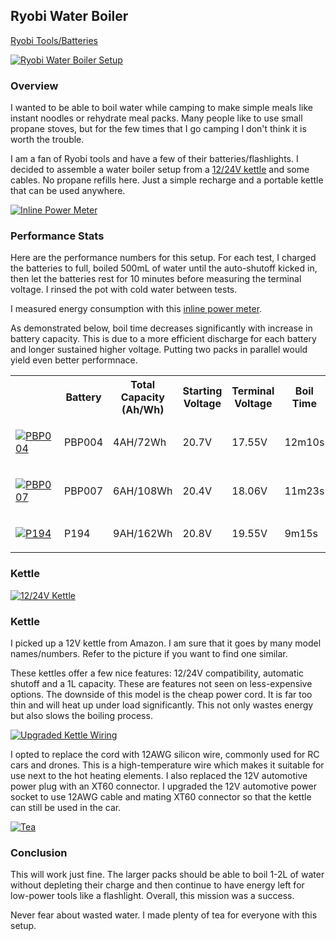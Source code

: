 ## Ryobi Water Boiler

[Ryobi Tools/Batteries](ryobi_index.html)

[![Ryobi Water Boiler Setup](res/projects/ryobi/water_boiler_setup_m.jpg#floatleft)](res/projects/ryobi/water_boiler_setup.jpg)

### Overview

I wanted to be able to boil water while camping to make simple meals like
instant noodles or rehydrate meal packs. Many people like to use small propane
stoves, but for the few times that I go camping I don't think it is worth the
trouble.

I am a fan of Ryobi tools and have a few of their batteries/flashlights. I
decided to assemble a water boiler setup from a [12/24V kettle](https://www.amazon.com/gp/product/B081172ZZ7)
and some cables. No propane refills here. Just a simple recharge and a
portable kettle that can be used anywhere.<br>

[![Inline Power Meter](res/projects/ryobi/power_meter_s.jpg#floatleft)](res/projects/ryobi/power_meter.jpg)

### Performance Stats

Here are the performance numbers for this setup. For each test, I charged the
batteries to full, boiled 500mL of water until the auto-shutoff kicked in, then
let the batteries rest for 10 minutes before measuring the terminal voltage. I
rinsed the pot with cold water between tests.

I measured energy consumption with this [inline power meter](https://www.amazon.com/gp/product/B07GB71YSB/).<br>

As demonstrated below, boil time decreases significantly with increase in
battery capacity. This is due to a more efficient discharge for each battery
and longer sustained higher voltage. Putting two packs in parallel would yield
even better performnace.<br>

<table>
  <tr>
    <th></th>
    <th>Battery</th>
    <th>Total Capacity (Ah/Wh)</th>
    <th>Starting Voltage</th>
    <th>Terminal Voltage</th>
    <th>Boil Time</th>
    <th>Energy Used (Wh)</th>
  </tr>
  <tr>
    <td>

[![PBP004](res/projects/ryobi/PBP004_s.jpg#floatleft)](res/projects/ryobi/PBP004.jpg)
    </td>
    <td>PBP004</td>
    <td>4AH/72Wh</td>
    <td>20.7V</td>
    <td>17.55V</td>
    <td>12m10s</td>
    <td>31.4Wh</td>
  </tr>
  <tr>
    <td>

[![PBP007](res/projects/ryobi/PBP007_s.jpg#floatleft)](res/projects/ryobi/PBP007.jpg)
    </td>
    <td>PBP007</td>
    <td>6AH/108Wh</td>
    <td>20.4V</td>
    <td>18.06V</td>
    <td>11m23s</td>
    <td>29.7Wh</td>
  </tr>
  <tr>
    <td>

[![P194](res/projects/ryobi/P194_s.jpg#floatleft)](res/projects/ryobi/P194.jpg)
    </td>
    <td>P194</td>
    <td>9AH/162Wh</td>
    <td>20.8V</td>
    <td>19.55V</td>
    <td>9m15s</td>
    <td>23.5Wh</td>
  </tr>
</table>

### Kettle

[![12/24V Kettle](res/projects/ryobi/kettle_m.jpg#floatleft)](res/projects/ryobi/kettle.jpg)

### Kettle

I picked up a 12V kettle from Amazon. I am sure that it goes by many model
names/numbers. Refer to the picture if you want to find one similar.

These kettles offer a few nice features: 12/24V compatibility, automatic
shutoff and a 1L capacity. These are features not seen on less-expensive
options. The downside of this model is the cheap power cord. It is far too thin
and will heat up under load significantly. This not only wastes energy but also
slows the boiling process.<br>

[![Upgraded Kettle Wiring](res/projects/ryobi/kettle_upgraded_m.jpg#floatleft)](res/projects/ryobi/kettle_upgraded.jpg)


I opted to replace the cord with 12AWG silicon wire, commonly used for RC cars
and drones. This is a high-temperature wire which makes it suitable for use next
to the hot heating elements. I also replaced the 12V automotive power plug with
an XT60 connector. I upgraded the 12V automotive power socket to use 12AWG cable
and mating XT60 connector so that the kettle can still be used in the car.<br>

[![Tea](res/projects/ryobi/tea_mug_m.jpg#floatleft)](res/projects/ryobi/tea_mug.jpg)

### Conclusion

This will work just fine. The larger packs should be able to boil 1-2L of water
without depleting their charge and then continue to have energy left for
low-power tools like a flashlight. Overall, this mission was a success.

Never fear about wasted water. I made plenty of tea for everyone with this setup.<br>
